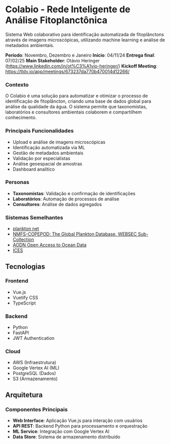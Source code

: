# Colabio - Rede Inteligente de Análise Fitoplanctônica
Sistema Web colaborativo para identificação automatizada de fitoplânctons através de imagens microscópicas, utilizando machine learning e análise de metadados ambientais.

**Período**: Novembro, Dezembro e Janeiro
**Início**: 04/11/24
**Entrega final**: 07/02/25
**Main Stakeholder**: Otávio Heringer (https://www.linkedin.com/in/ot%C3%A1vio-heringer/)
**Kickoff Meeting**: https://tldv.io/app/meetings/673237da770b470014d12266/

### Contexto
O Colabio é uma solução para automatizar e otimizar o processo de identificação de fitoplâncton, criando uma base de dados global para análise da qualidade da água. O sistema permite que taxonomistas, laboratórios e consultores ambientais colaborem e compartilhem conhecimento.

### Principais Funcionalidades
- Upload e análise de imagens microscópicas
- Identificação automatizada via ML
- Gestão de metadados ambientais
- Validação por especialistas
- Análise geoespacial de amostras
- Dashboard analítico

### Personas
- **Taxonomistas**: Validação e confirmação de identificações
- **Laboratórios**: Automação de processos de análise
- **Consultores**: Análise de dados agregados

### Sistemas Semelhantes

- [plankton net](https://planktonnet.awi.de/)
- [NMFS-COPEPOD: The Global Plankton Database, WEBSEC Sub-Collection](https://obis.org/dataset/5cfef543-d293-45b8-b656-c3628ff34b7c)
- [AODN Open Access to Ocean Data](https://portal.aodn.org.au/search)
- [ICES]([./CHANGELOG.md](https://data.ices.dk/view-map))

## Tecnologias

### Frontend
- Vue.js
- Vuetify CSS
- TypeScript

### Backend
- Python
- FastAPI
- JWT Authentication

### Cloud
- AWS (Infraestrutura)
- Google Vertex AI (ML)
- PostgreSQL (Dados)
- S3 (Armazenamento)

## Arquitetura

### Componentes Principais
- **Web Interface**: Aplicação Vue.js para interação com usuários
- **API REST**: Backend Python para processamento e orquestração
- **ML Service**: Integração com Google Vertex AI
- **Data Store**: Sistema de armazenamento distribuído

